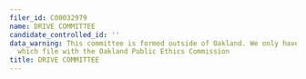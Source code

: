 ```yaml
---
filer_id: C00032979
name: DRIVE COMMITTEE
candidate_controlled_id: ''
data_warning: This committee is formed outside of Oakland. We only have data on committees
  which file with the Oakland Public Ethics Commission
title: DRIVE COMMITTEE
---
```

